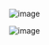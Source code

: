 ![image](https://github.com/user-attachments/assets/13ff5436-d27b-42e0-a4db-dd6ebe1e253f)

![image](https://github.com/user-attachments/assets/ed4cf13e-9ad2-464e-9cb9-f0c9a3b93373)

